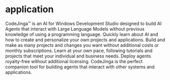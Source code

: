 # application
CodeJinga™ is an AI for Windows Development Studio designed to build AI Agents that interact with Large Language Models without previous knowledge of using a programming language. Quickly learn about AI and how to create and personalize your own projects and applications. Build and make as many projects and changes you want without additional costs or monthly subscriptions. Learn at your own pace, following tutorials and projects that meet your individual and business needs. Deploy agents royalty-free without additional licensing. CodeJinga is the perfect companion tool for building agents that interact with other systems and applications.
